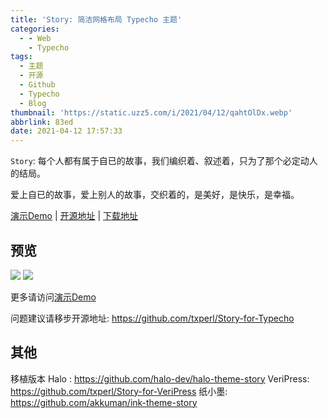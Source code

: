 ```yaml
---
title: 'Story: 简洁网格布局 Typecho 主题'
categories:
  - - Web
    - Typecho
tags:
  - 主题
  - 开源
  - Github
  - Typecho
  - Blog
thumbnail: 'https://static.uzz5.com/i/2021/04/12/qahtOlDx.webp'
abbrlink: 83ed
date: 2021-04-12 17:57:33
---
```


`Story`: 每个人都有属于自已的故事，我们编织着、叙述着，只为了那个必定动人的结局。

爱上自已的故事，爱上别人的故事，交织着的，是美好，是快乐，是幸福。

<!-- more -->

[演示Demo](https://yumoe.com/) | [开源地址](https://github.com/txperl/Story-for-Typecho) | [下载地址](https://github.com/txperl/Story-for-Typecho/releases) 

## 预览

![](https://static.uzz5.com/i/2021/04/12/t2xcYFoG.webp)
![](https://static.uzz5.com/i/2021/04/12/O7HEz8Xl.webp)

更多请访问[演示Demo](https://yumoe.com/)

问题建议请移步开源地址: https://github.com/txperl/Story-for-Typecho

## 其他 

移植版本
Halo : https://github.com/halo-dev/halo-theme-story
VeriPress: https://github.com/txperl/Story-for-VeriPress
纸小墨: https://github.com/akkuman/ink-theme-story
